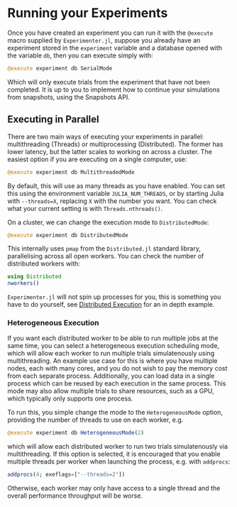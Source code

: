 # Running your Experiments

Once you have created an experiment you can run it with the `@execute` macro supplied by `Experimenter.jl`, suppose you already have an experiment stored in the `experiment` variable and a database opened with the variable `db`, then you can execute simply with:
```julia
@execute experiment db SerialMode
```
Which will only execute trials from the experiment that have not been completed. It is up to you to implement how to continue your simulations from snapshots, using the Snapshots API. 

## Executing in Parallel

There are two main ways of executing your experiments in parallel: multithreading (Threads) or multiprocessing (Distributed). The former has lower latency, but the latter scales to working on across a cluster. The easiest option if you are executing on a single computer, use:
```julia
@execute experiment db MultithreadedMode
```
By default, this will use as many threads as you have enabled. You can set this using the environment variable `JULIA_NUM_THREADS`, or by starting Julia with `--threads=X`, replacing `X` with the number you want. You can check what your current setting is with `Threads.nthreads()`.

On a cluster, we can change the execution mode to `DistributedMode`:
```julia
@execute experiment db DistributedMode
```
This internally uses `pmap` from the `Distributed.jl` standard library, parallelising across all open workers. You can check the number of distributed workers with:
```julia
using Distributed
nworkers()
```
`Experimenter.jl` will not spin up processes for you, this is something you have to do yourself, see [Distributed Execution](@ref) for an in depth example. 

### Heterogeneous Execution

If you want each distributed worker to be able to run multiple jobs at the same time, you can select a heterogeneous execution scheduling mode, which will allow each worker to run multiple trials simulatenously using multithreading. An example use case for this is where you have multiple nodes, each with many cores, and you do not wish to pay the memory cost from each separate process. Additionally, you can load data in a single process which can be reused by each execution in the same process. This mode may also allow multiple trials to share resources, such as a GPU, which typically only supports one process.

To run this, you simple change the mode to the `HeterogeneousMode` option, providing the number of threads to use on each worker, e.g.
```julia
@execute experiment db HeterogeneousMode(2)
```
which will allow each distributed worker to run two trials simulatenously via multithreading. If this option is selected, it is encouraged that you enable multiple threads per worker when launching the process, e.g. with `addprocs`:
```julia
addprocs(4; exeflags=["--threads=2"])
```
Otherwise, each worker may only have access to a single thread and the overall performance throughput will be worse.

<!-- TODO: Update the manifest to point to current experimenter version in docs -->